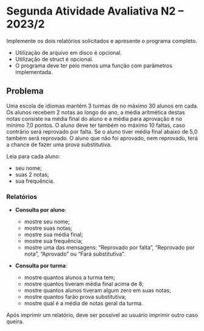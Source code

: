 # Segunda Atividade Avaliativa N2 – 2023/2

Implemente os dois relatórios solicitados e apresente o programa completo.

- Utilização de arquivo em disco é opcional.
- Utilização de struct é opcional.
- O programa deve ter pelo menos uma função com parâmetros implementada.

## Problema

Uma escola de idiomas mantém 3 turmas de no máximo 30 alunos em cada. Os alunos
recebem 2 notas ao longo do ano, a média aritmética destas notas consiste na média
final do aluno e a média para aprovação é no mínimo 7,0 pontos. O aluno deve ter
também no máximo 10 faltas, caso contrário será reprovado por falta. Se o aluno
tiver média final abaixo de 5,0 também será reprovado. O aluno que não foi aprovado,
nem reprovado, terá a chance de fazer uma prova substitutiva.

Leia para cada aluno:

- seu nome;
- suas 2 notas;
- sua frequência.

### Relatórios

- **Consulta por aluno**:
  - mostre seu nome;
  - mostre suas notas;
  - mostre sua média final;
  - mostre sua frequência;
  - mostre uma das mensagens:
    “Reprovado por falta”,
    “Reprovado por nota”,
    “Aprovado” ou “Fará substitutiva”.

- **Consulta por turma**:
  - mostre quantos alunos a turma tem;
  - mostre quantos tiveram média final acima de 8;
  - mostre quantos alunos tiveram algum zero em suas notas;
  - mostre quantos farão prova substitutiva;
  - mostre qual é a média de notas geral da turma.

Após imprimir um relatório, deve ser possível ao usuário imprimir outro caso queira.
